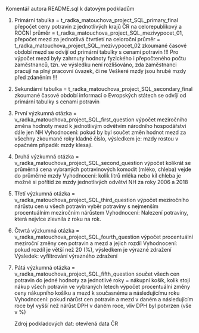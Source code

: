 Komentář autora README.sql k datovým podkladům

1. Primární tabulka = t_radka_matouchova_project_SQL_primary_final
   přepočet ceny potravin z jednotlivých krajů ČR na celorepublikový a ROČNÍ průměr = t_radka_matouchova_project_SQL_mezivypocet_01, 
   přepočet mezd za jednotlivá čtvrtletí na celoroční průměr = t_radka_matouchova_project_SQL_mezivypocet_02
   zkoumané časové období mezd se odvíjí od primární tabulky s cenami potravin
!!! Pro výpočet mezd byly zahrnuty hodnoty fyzického i přepočteného počtu zaměstnanců, 
    tzn. ve výsledku není rozlišováno, zda zaměstnanci pracují na plný pracovní úvazek, či ne
    Veškeré mzdy jsou hrubé mzdy před zdaněním !!!

2. Sekundární tabulka = t_radka_matouchova_project_SQL_secondary_final
   zkoumané časové období informací o Evropských státech se odvíjí od primární tabulky s cenami potravin

3. První výzkumná otázka = v_radka_matouchova_project_SQL_first_question
   výpočet meziročního změna hodnoty mezd k jednotlivým odvětvím národního hospodářství dále jen NH
   Vyhodnocení: pokud by byl součet změn hodnot mezd za všechny zkoumané roky kladné číslo, výsledkem je: mzdy rostou v opačném případě: mzdy klesají.
   
4. Druhá výzkumná otázka = v_radka_matouchova_project_SQL_second_question
   výpočet kolikrát se průměrná cena vybraných potravinových komodit (mléko, chleba) vejde do průměrné mzdy
   Vyhodnocení: kolik litrů mléka nebo kil chleba je možné si pořítid ze mzdy jednotlivých odvětví NH za roky 2006 a 2018
   
5. Třetí výzkumná otázka = v_radka_matouchova_project_SQL_third_question
   výpočet meziročního nárůstu cen u všech potravin
   vyběr potraviny s nejmenším procentuálním meziročním nárůstem
   Vyhodnocení: Nalezení potraviny, která nejvíce zlevnila z roku na rok.
   
6. Čtvrtá výzkumná otázka = v_radka_matouchova_project_SQL_fourth_question
   výpočet procentuální meziroční změny cen potravin a mezd a jejich rozdíl
   Vyhodnocení: pokud rozdíl je větší než 20 (%), výsledkem je výrazné zdražení
   Výsledek: vyfiltrování výrazného zdražení

7. Pátá výzkumná otázka = v_radka_matouchova_project_SQL_fifth_question
   součet všech cen potravin do jedné hodnoty  za jednotlivé roky = nákupní košík, kolik stojí nákup všech potravin ve vybraných letech
   výpočet procentuální změny ceny nákupního košíku a mezd k současnému a následujícímu roku
   Vyhodnocení: pokud nárůst cen potravin a mezd v daném a následujícím roce byl vyšší než nárůst DPH v daném roce, vliv DPH byl potvrzen (vše v %)
   
   Zdroj podkladových dat: otevřená data ČR
